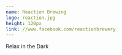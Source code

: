 ```yaml
---
name: Reaction Brewing
logo: reaction.jpg
height: 120px
link: //www.facebook.com/reactionbrewery
---
```

<ul style="list-style-type:none; margin:0; padding:0;">
  <li>Relax in the Dark</li>
</ul>

